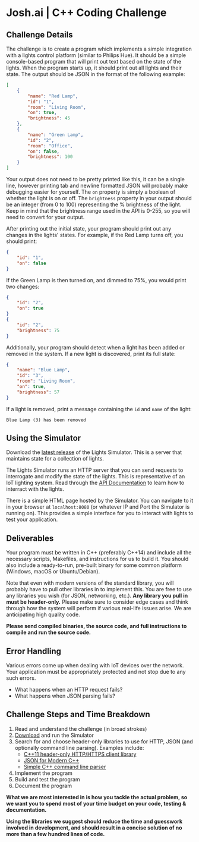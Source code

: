 # Josh.ai | C++ Coding Challenge

## Challenge Details

The challenge is to create a program which implements a simple integration with a lights control platform (similar to Philips Hue). It should be a simple console-based program that will print out text based on the state of the lights. When the program starts up, it should print out all lights and their state. The output should be JSON in the format of the following example:
```json
[
    {
        "name": "Red Lamp", 
        "id": "1", 
        "room": "Living Room",
        "on": true, 
        "brightness": 45 
    },
    {
        "name": "Green Lamp",
        "id": "2",
        "room": "Office",
        "on": false,
        "brightness": 100
    }
]
```

Your output does not need to be pretty printed like this, it can be a single line, however printing tab and newline formatted JSON will probably make debugging easier for yourself. The `on` property is simply a boolean of whether the light is on or off. The `brightness` property in your output should be an integer (from 0 to 100) representing the % brightness of the light. Keep in mind that the brightness range used in the API is 0-255, so you will need to convert for your output.

After printing out the initial state, your program should print out any changes in the lights' states. For example, if the Red Lamp turns off, you should print:
```json
{
    "id": "1",
    "on": false
}
```

If the Green Lamp is then turned on, and dimmed to 75%, you would print two changes: 
```json
{
    "id": "2",
    "on": true
}
{
    "id": "2", 
    "brightness": 75 
}
```

Additionally, your program should detect when a light has been added or removed in the system.  If a new light is discovered, print its full state:
```json
{
    "name": "Blue Lamp", 
    "id": "3", 
    "room": "Living Room",
    "on": true, 
    "brightness": 57 
}
```

If a light is removed, print a message containing the `id` and `name` of the light:
```
Blue Lamp (3) has been removed
```

## Using the Simulator
Download the [latest release](https://github.com/jstarllc/JoshCodingChallenge/releases/latest) of the Lights Simulator. This is a server that maintains state for a collection of lights.

The Lights Simulator runs an HTTP server that you can send requests to interrogate and modify the state of the lights. This is representative of an IoT lighting system. Read through the [API Documentation](https://jstarllc.github.io/JoshCodingChallenge) to learn how to interract with the lights. 

There is a simple HTML page hosted by the Simulator. You can navigate to it in your browser at `localhost:8080` (or whatever IP and Port the Simulator is running on). This provides a simple interface for you to interact with lights to test your application.

## Deliverables
Your program must be written in C++ (preferably C++14) and include all the necessary scripts, Makefiles, and instructions for us to build it. You should also include a ready-to-run, pre-built binary for some common platform (Windows, macOS or Ubuntu/Debian).

Note that even with modern versions of the standard library, you will probably have to pull other libraries in to implement this. You are free to use any libraries you wish (for JSON, networking, etc.). **Any library you pull in must be header-only.** Please make sure to consider edge cases and think through how the system will perform if various real-life issues arise. We are anticipating high quality code.

**Please send compiled binaries, the source code, and full instructions to compile and run the source code.**

## Error Handling
Various errors come up when dealing with IoT devices over the network. Your application must be appropriately protected and not stop due to any such errors.
* What happens when an HTTP request fails?
* What happens when JSON parsing fails?

## Challenge Steps and Time Breakdown
1. Read and understand the challenge (in broad strokes)
1. [Download](https://github.com/jstarllc/JoshCodingChallenge/releases/latest) and run the Simulator
1. Search for and choose header-only libraries to use for HTTP, JSON (and optionally command line parsing). Examples include:
    * [C++11 header-only HTTP/HTTPS client library](https://github.com/yhirose/cpp-httplib)
    * [JSON for Modern C++](https://github.com/nlohmann/json)
    * [Simple C++ command line parser](https://github.com/FlorianRappl/CmdParser)
1. Implement the program
1. Build and test the program
1. Document the program

**What we are most interested in is how you tackle the actual problem, so we want you to spend most of your time budget on your code, testing & documentation.**

**Using the libraries we suggest should reduce the time and guesswork involved in development, and should result in a concise solution of no more than a few hundred lines of code.**
